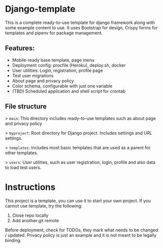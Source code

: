 # Django-template

This is a complete ready-to-use template for django framework along with some example content to use. It uses Bootstrap for design, Crispy forms for templates and pipenv for package management.

## Features:

- Mobile-ready base template, page menu
- Deployment config: procfile (Heroku), deploy.sh, docker
- User utilities: Login, registration, profile page
- Test user migrations
- About page and privacy policy
- Color schema, configurable with just one variable
- (TBD) Scheduled application and shell script for crontab

## File structure

\> `main`:
This directory includes ready-to-use templates such as about page and privacy policy

\> `myproject`:
Root directory for Django project. Includes settings and URL settings.

\> `templates`:
Includes most basic templates that are used as a parent for other templates. 

\> `users`:
User utilities, such as user registration, login, profile and also data to load test users.

# Instructions

This project is a template, you can use it to start your own project.
If you cannot use template, try the following:

1. Close repo locally
2. Add another git remote

Before deployment, check for TODOs, they mark what needs to be changed / updated. Privacy policy is just an example and it is not meant to be legally binding.
